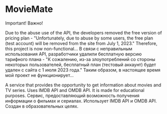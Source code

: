 # MovieMate

Important! Важно!

Due to the abuse use of the API, the developers removed the free version of pricing plan - "Unfortunately, due to abuse by some users, the free plan (test account) will be removed from the site from July 1, 2023." Therefore, this project is now non-functional...
В связи с неправильным использования API, разработчики удалили бесплатную версию тарифного плана - "К сожалению, из-за злоупотреблений со стороны некоторых пользователей, бесплатный план (тестовый аккаунт) будет удален с сайта с 1 июля 2023 года." Таким образом, в настоящее время мой проект не функционирует...

A service that provides the opportunity to get information about movies and TV series. Uses IMDB API and OMDB API. It is made for educational purposes.
Сервис, предоставляющий возможность получения информации о фильмах и сериалах. Использует IMDB API и OMDB API. Создан в образовательных целях.
